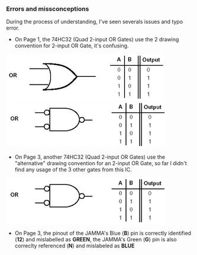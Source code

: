 ### Errors and missconceptions

During the process of understanding, I've seen severals issues and typo error.

 * On Page 1, the 74HC32 (Quad 2-input OR Gates) use the 2 drawing convention for 2-input OR Gate, it's confusing.

![OR Gate](/img/logic_gates_OR.jpg)
![2-Inverted Input NAND Gate](/img/logic_gates_Inverted_NAND.jpg)

 * On Page 3, another 74HC32 (Quad 2-input OR Gates) use the "alternative" drawing convention for an 2-input OR Gate, so far I didn't find any usage of the 3 other gates from this IC.

![2-Inverted Input NAND Gate](/img/logic_gates_Inverted_NAND.jpg)
 * On Page 3, the pinout of the JAMMA's Blue (**B**) pin is correctly identified (**12**) and mislabelled as **GREEN**, the JAMMA's Green (**G**) pin is also correclty referenced (**N**) and mislabeled as **BLUE**
